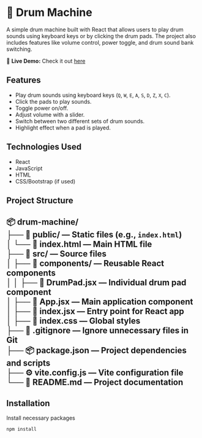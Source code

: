 # 🥁 Drum Machine

A simple drum machine built with React that allows users to play drum sounds using keyboard keys or by clicking the drum pads. The project also includes features like volume control, power toggle, and drum sound bank switching.

🌟 **Live Demo:**  Check it out [here](https://drummachine67.netlify.app/)

## Features

- Play drum sounds using keyboard keys (`Q`, `W`, `E`, `A`, `S`, `D`, `Z`, `X`, `C`).
- Click the pads to play sounds.
- Toggle power on/off.
- Adjust volume with a slider.
- Switch between two different sets of drum sounds.
- Highlight effect when a pad is played.

## Technologies Used

- React
- JavaScript
- HTML
- CSS/Bootstrap (if used)

## Project Structure

📦 drum-machine/  
├── 📂 public/ — Static files (e.g., `index.html`)  
│   └── 📄 index.html — Main HTML file  
├── 📂 src/ — Source files  
│   ├── 📂 components/ — Reusable React components  
│   │   ├── 🎵 DrumPad.jsx — Individual drum pad component  
│   ├── 📄 App.jsx — Main application component  
│   ├── 📄 index.jsx — Entry point for React app  
│   ├── 🎨 index.css — Global styles  
├── 📄 .gitignore — Ignore unnecessary files in Git  
├── 📦 package.json — Project dependencies and scripts  
├── ⚙️ vite.config.js — Vite configuration file  
└── 📖 README.md — Project documentation  
---
## Installation

Install necessary packages
   ```
   npm install

```
